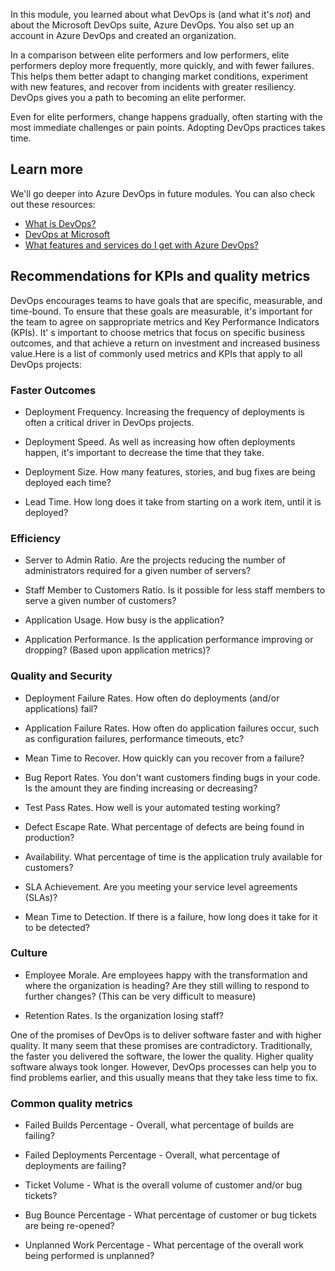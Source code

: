 In this module, you learned about what DevOps is (and what it's *not*) and about the Microsoft DevOps suite, Azure DevOps. You also set up an account in Azure DevOps and created an organization.

In a comparison between elite performers and low performers, elite performers deploy more frequently, more quickly, and with fewer failures. This helps them better adapt to changing market conditions, experiment with new features, and recover from incidents with greater resiliency. DevOps gives you a path to becoming an elite performer.

Even for elite performers, change happens gradually, often starting with the most immediate challenges or pain points. Adopting DevOps practices takes time.

## Learn more

We'll go deeper into Azure DevOps in future modules. You can also check out these resources:

* [What is DevOps?](https://docs.microsoft.com/azure/devops/learn/what-is-devops?azure-portal=true)
* [DevOps at Microsoft](https://docs.microsoft.com/azure/devops/learn/devops-at-microsoft?azure-portal=true)
* [What features and services do I get with Azure DevOps?](https://docs.microsoft.com/azure/devops/user-guide/services?view=azure-devops?azure-portal=true)

## Recommendations for KPIs and quality metrics

 DevOps encourages teams to have goals that are specific, measurable, and time-bound. To ensure that these goals are measurable, it's important for the team to agree on sappropriate metrics and Key Performance Indicators (KPIs). It' s important to choose metrics that focus on specific business outcomes, and that achieve a return on investment and increased business value.Here is a list of commonly used metrics and KPIs that apply to all DevOps projects:

### Faster Outcomes

* Deployment Frequency. Increasing the frequency of deployments is often a critical driver in DevOps projects.

* Deployment Speed. As well as increasing how often deployments happen, it's important to decrease the time that they take.

* Deployment Size. How many features, stories, and bug fixes are being deployed each time?

* Lead Time. How long does it take from starting on a work item, until it is deployed?

### Efficiency

* Server to Admin Ratio. Are the projects reducing the number of administrators required for a given number of servers?

* Staff Member to Customers Ratio. Is it possible for less staff members to serve a given number of customers?

* Application Usage. How busy is the application?

* Application Performance. Is the application performance improving or dropping? (Based upon application metrics)?

### Quality and Security

* Deployment Failure Rates. How often do deployments (and/or applications) fail?

* Application Failure Rates. How often do application failures occur, such as configuration failures, performance timeouts, etc?

* Mean Time to Recover. How quickly can you recover from a failure?

* Bug Report Rates. You don't want customers finding bugs in your code. Is the amount they are finding increasing or decreasing?

* Test Pass Rates. How well is your automated testing working?

* Defect Escape Rate. What percentage of defects are being found in production?

* Availability. What percentage of time is the application truly available for customers?

* SLA Achievement. Are you meeting your service level agreements (SLAs)?

* Mean Time to Detection. If there is a failure, how long does it take for it to be detected?

### Culture

* Employee Morale. Are employees happy with the transformation and where the organization is heading? Are they still willing to respond to further changes? (This can be very difficult to measure)

* Retention Rates. Is the organization losing staff?

One of the promises of DevOps is to deliver software faster and with higher quality. It many seem that these promises are contradictory. Traditionally, the faster you delivered the software, the lower the quality. Higher quality software always took longer. However, DevOps processes can help you to find problems earlier, and this usually means that they take less time to fix.

### Common quality metrics

* Failed Builds Percentage - Overall, what percentage of builds are failing?

* Failed Deployments Percentage - Overall, what percentage of deployments are failing?

* Ticket Volume - What is the overall volume of customer and/or bug tickets?

* Bug Bounce Percentage - What percentage of customer or bug tickets are being re-opened?

* Unplanned Work Percentage - What percentage of the overall work being performed is unplanned?